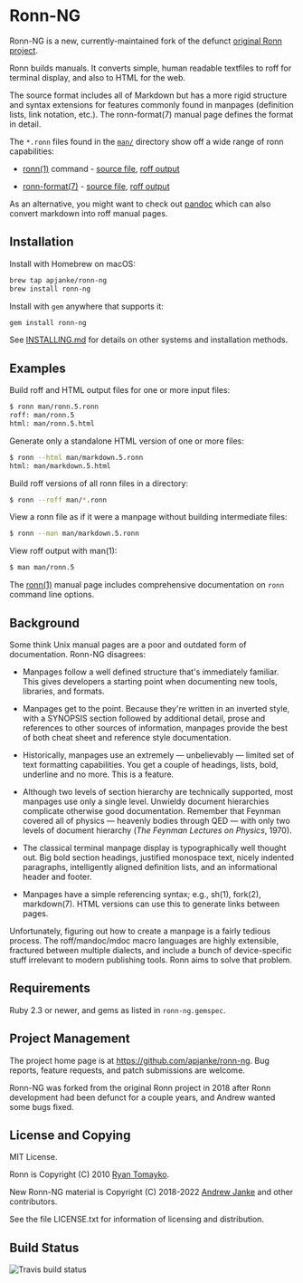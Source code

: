 # Ronn-NG

Ronn-NG is a new, currently-maintained fork of the defunct [original Ronn
project](https://github.com/rtomayko/ronn).

Ronn builds manuals. It converts simple, human readable textfiles to roff for
terminal display, and also to HTML for the web.

The source format includes all of Markdown but has a more rigid structure and
syntax extensions for features commonly found in manpages (definition lists,
link notation, etc.). The ronn-format(7) manual page defines the format in
detail.

The `*.ronn` files found in the [`man/`][1] directory show off a wide range of
ronn capabilities:

* [ronn(1)](http://rtomayko.github.com/ronn/ronn.1) command -
  [source file](http://github.com/apjanke/ronn-ng/blob/master/man/ronn.1.ronn),
  [roff output](http://github.com/apjanke/ronn-ng/blob/master/man/ronn.1)

* [ronn-format(7)](http://rtomayko.github.com/ronn/ronn-format.7) -
  [source file](http://github.com/apjanke/ronn-ng/blob/master/man/ronn-format.7.ronn),
  [roff output](http://github.com/apjanke/ronn-ng/blob/master/man/ronn-format.7)

[1]: http://github.com/apjanke/ronn-ng/tree/master/man

As an alternative, you might want to check out [pandoc](http://johnmacfarlane.net/pandoc/) which can also convert markdown into roff manual pages.

## Installation

Install with Homebrew on macOS:

```bash
brew tap apjanke/ronn-ng
brew install ronn-ng
```

Install with `gem` anywhere that supports it:

```bash
gem install ronn-ng
```

See [INSTALLING.md](INSTALLING.md) for details on other systems and installation methods.

## Examples

Build roff and HTML output files for one or more input files:

```bash
$ ronn man/ronn.5.ronn
roff: man/ronn.5
html: man/ronn.5.html
```

Generate only a standalone HTML version of one or more files:

```bash
$ ronn --html man/markdown.5.ronn
html: man/markdown.5.html
```

Build roff versions of all ronn files in a directory:

```bash
$ ronn --roff man/*.ronn
```

View a ronn file as if it were a manpage without building intermediate files:

```bash
$ ronn --man man/markdown.5.ronn
```

View roff output with man(1):

```bash
$ man man/ronn.5
```

The [ronn(1)](http://rtomayko.github.com/ronn/ronn.1) manual page includes
comprehensive documentation on `ronn` command line options.

## Background

Some think Unix manual pages are a poor and outdated form of documentation. Ronn-NG
disagrees:

* Manpages follow a well defined structure that's immediately familiar. This
  gives developers a starting point when documenting new tools, libraries, and
  formats.

* Manpages get to the point. Because they're written in an inverted style, with
  a SYNOPSIS section followed by additional detail, prose and references to
  other sources of information, manpages provide the best of both cheat sheet
  and reference style documentation.

* Historically, manpages use an extremely — unbelievably — limited set of
  text formatting capabilities. You get a couple of headings, lists, bold,
  underline and no more. This is a feature.

* Although two levels of section hierarchy are technically supported, most
  manpages use only a single level. Unwieldy document hierarchies complicate
  otherwise good documentation. Remember that Feynman covered all of physics
  — heavenly bodies through QED — with only two levels of document hierarchy
  (_The Feynman Lectures on Physics_, 1970).

* The classical terminal manpage display is typographically well thought out.
  Big bold section headings, justified monospace text, nicely indented
  paragraphs, intelligently aligned definition lists, and an informational
  header and footer.

* Manpages have a simple referencing syntax; e.g., sh(1), fork(2), markdown(7).
  HTML versions can use this to generate links between pages.

Unfortunately, figuring out how to create a manpage is a fairly tedious process.
The roff/mandoc/mdoc macro languages are highly extensible, fractured between
multiple dialects, and include a bunch of device-specific stuff irrelevant to
modern publishing tools. Ronn aims to solve that problem.

## Requirements

Ruby 2.3 or newer, and gems as listed in `ronn-ng.gemspec`.

## Project Management

The project home page is at <https://github.com/apjanke/ronn-ng>. Bug reports,
feature requests, and patch submissions are welcome.

Ronn-NG was forked from the original Ronn project in 2018 after Ronn
development had been defunct for a couple years, and Andrew wanted
some bugs fixed.

## License and Copying

MIT License.

Ronn is Copyright (C) 2010 [Ryan Tomayko](http://tomayko.com/about).

New Ronn-NG material is Copyright (C) 2018-2022 [Andrew Janke](https://apjanke.net) and other contributors.

See the file LICENSE.txt for information of licensing and distribution.

## Build Status

![Travis build status](https://travis-ci.com/apjanke/ronn-ng.svg?branch=master)

